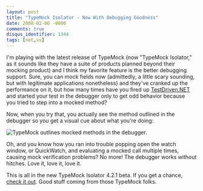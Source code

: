 ```yaml
---
layout: post
title: "TypeMock Isolator - Now With Debugging Goodness"
date: 2008-02-06 -0800
comments: true
disqus_identifier: 1344
tags: [net,vs]
---
```

I'm playing with the latest release of TypeMock (now "TypeMock
Isolator," as it sounds like they have a suite of products planned
beyond their mocking product) and I think my favorite feature is the
better debugging support. Sure, you can mock fields now (admittedly, a
little scary sounding, but with legitimate applications nonetheless) and
they've cranked up the performance on it, but how many times have you
fired up [TestDriven.NET](http://www.testdriven.net/) and started your
test in the debugger only to get odd behavior because you tried to
step into a mocked method?

Now, when you try that, you actually see the method outlined in the
debugger so you get a visual cue about what you're doing:

![TypeMock outlines mocked methods in the
debugger.](https://hyqi8g.dm2304.livefilestore.com/y2pvaIK9TlZeGFYZBKPsx0tRnaH6Atnhowx4vWdoeMMNcPwkcaIBjVPPxoE5mMWhwEpI_xxY4dEf74p39v3BGyl3CWMo2nTEjVMZaXUl5d-hzg/20080206typemockdebuggerhighlight.png?psid=1)

Oh, and you know how you ran into trouble popping open the watch window,
or QuickWatch, and evaluating a mocked call multiple times, causing mock
verification problems? No more! The debugger works without hitches. Love
it, love it, love it.

This is all in the new TypeMock Isolator 4.2.1 beta. If you get a
chance, [check it out](http://www.typemock.com/Downloads.php). Good
stuff coming from those TypeMock folks.

